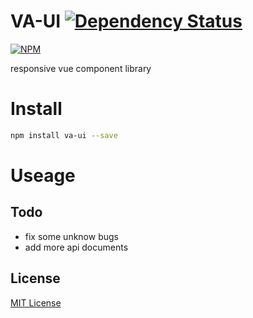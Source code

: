 VA-UI [![Dependency Status](https://gemnasium.com/badges/github.com/ali322/ya-ui.svg)](https://gemnasium.com/github.com/ali322/ya-ui)
===
[![NPM](https://nodei.co/npm/va-ui.png?downloads=true&downloadRank=true&stars=true)](https://nodei.co/npm/va-ui/)

responsive vue component library

Install
===

```bash
npm install va-ui --save
```
Useage
===

## Todo

- fix some unknow bugs
- add more api documents


## License

[MIT License](http://en.wikipedia.org/wiki/MIT_License)
